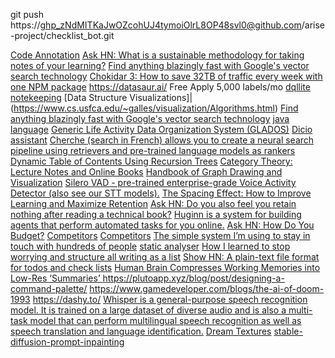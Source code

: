 git push https://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@github.com/arise-project/checklist_bot.git

[Code Annotation](https://github.com/thamara/vscode-code-annotation)
[Ask HN: What is a sustainable methodology for taking notes of your learning?](https://news.ycombinator.com/item?id=32211734)
[Find anything blazingly fast with Google's vector search technology](https://cloud.google.com/blog/topics/developers-practitioners/find-anything-blazingly-fast-googles-vector-search-technology)
[Chokidar 3: How to save 32TB of traffic every week with one NPM package](https://paulmillr.com/posts/chokidar-3-save-32tb-of-traffic/)
https://datasaur.ai/ Free Apply 5,000 labels/mo
[dqllite notekeeping](https://epilys.github.io/bibliothecula/notekeeping.html)
[Data Structure Visualizations]|(https://www.cs.usfca.edu/~galles/visualization/Algorithms.html)
[Find anything blazingly fast with Google's vector search technology](https://cloud.google.com/blog/topics/developers-practitioners/find-anything-blazingly-fast-googles-vector-search-technology)
[java language](https://advancedweb.hu/new-language-features-since-java-8-to-17/)
[Generic Life Activity Data Organization System (GLADOS)](https://github.com/kaustubh-karkare/glados)
[Dicio assistant](https://github.com/Stypox/dicio-android)
[Cherche (search in French) allows you to create a neural search pipeline using retrievers and pre-trained language models as rankers](https://github.com/raphaelsty/cherche)
[Dynamic Table of Contents Using Recursion Trees](https://ryan-schachte.com/posts/dynamic-table-of-contents-using-recursion-trees)
[Category Theory: Lecture Notes and Online Books](https://www.logicmatters.net/categories/)
[Handbook of Graph Drawing and Visualization](https://cs.brown.edu/people/rtamassi/gdhandbook/)
[Silero VAD - pre-trained enterprise-grade Voice Activity Detector (also see our STT models).](https://github.com/snakers4/silero-vad)
[The Spacing Effect: How to Improve Learning and Maximize Retention](https://fs.blog/spacing-effect/)
[Ask HN: Do you also feel you retain nothing after reading a technical book?](https://news.ycombinator.com/item?id=30047138)
[Huginn is a system for building agents that perform automated tasks for you online.](https://github.com/huginn/huginn)
[Ask HN: How Do You Budget?](https://news.ycombinator.com/item?id=30052504)
[Competitors](https://windi.app/)
[Competitors](https://github.com/Roznoshchik/Lurnby)
[The simple system I’m using to stay in touch with hundreds of people](https://jakobgreenfeld.com/stay-in-touch)
[static analyser](https://fbinfer.com/)
[How I learned to stop worrying and structure all writing as a list](https://dynomight.net/lists/)
[Show HN: A plain-text file format for todos and check lists](https://news.ycombinator.com/item?id=30879327)
[Human Brain Compresses Working Memories into Low-Res ‘Summaries’
](https://directorsblog.nih.gov/2022/04/12/human-brain-compresses-working-memories-into-low-res-summaries/)
https://plutoapp.xyz/blog/post/designing-a-command-palette/
https://www.gamedeveloper.com/blogs/the-ai-of-doom-1993
https://dashy.to/
[Whisper is a general-purpose speech recognition model. It is trained on a large dataset of diverse audio and is also a multi-task model that can perform multilingual speech recognition as well as speech translation and language identification.](https://github.com/openai/whisper)
[Dream Textures](https://github.com/carson-katri/dream-textures)
[stable-diffusion-prompt-inpainting](https://github.com/amrrs/stable-diffusion-prompt-inpainting)